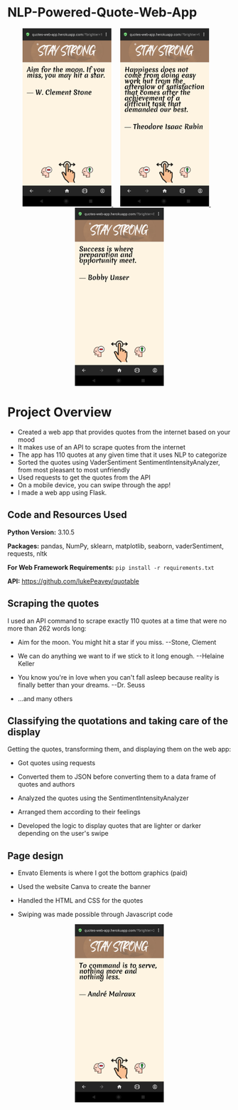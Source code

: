 # NLP-Powered-Quote-Web-App
<p align="center">
  <a href="https://quotes-web-app-nlp-ml-powered-7d4f6b1a0e84.herokuapp.com/">
    <img src="picture1.png" alt="Logo" width=200 height=400>
  </a>
  &nbsp
  &nbsp
  <a href="https://quotes-web-app-nlp-ml-powered-7d4f6b1a0e84.herokuapp.com/">
    <img src="picture3.png" alt="Logo" width=200 height=400>
  </a>
  &nbsp
  &nbsp
  <a href="https://quotes-web-app-nlp-ml-powered-7d4f6b1a0e84.herokuapp.com/">
    <img src="picture2.png" alt="Logo" width=200 height=400>
  </a>
</p>


# Project Overview


* Created a web app that provides quotes from the internet based on your mood
* It makes use of an API to scrape quotes from the internet
* The app has 110 quotes at any given time that it uses NLP to categorize
* Sorted the quotes using VaderSentiment SentimentIntensityAnalyzer, from most pleasant to most unfriendly
* Used requests to get the quotes from the API
* On a mobile device, you can swipe through the app!
* I made a web app using Flask. 


## Code and Resources Used


**Python Version:** 3.10.5


**Packages:** pandas, NumPy, sklearn, matplotlib, seaborn, vaderSentiment, requests, nltk


**For Web Framework Requirements:**  ```pip install -r requirements.txt```


**API:**
https://github.com/lukePeavey/quotable



## Scraping the quotes


I used an API command to scrape exactly 110 quotes at a time that were no more than 262 words long:


*    Aim for the moon. You might hit a star if you miss. --Stone, Clement


*    We can do anything we want to if we stick to it long enough. --Helaine Keller


*    You know you're in love when you can't fall asleep because reality is finally better than your dreams. --Dr. Seuss


*    ...and many others


## Classifying the quotations and taking care of the display


Getting the quotes, transforming them, and displaying them on the web app:


*    Got quotes using requests


* Converted them to JSON before converting them to a data frame of quotes and authors


* Analyzed the quotes using the SentimentIntensityAnalyzer


* Arranged them according to their feelings


* Developed the logic to display quotes that are lighter or darker depending on the user's swipe


## Page design


* Envato Elements is where I got the bottom graphics (paid)


* Used the website Canva to create the banner


* Handled the HTML and CSS for the quotes


* Swiping was made possible through Javascript code


<p align="center">
    <img src="picture4.png" alt="Logo" width=200 height=400>
</p>


